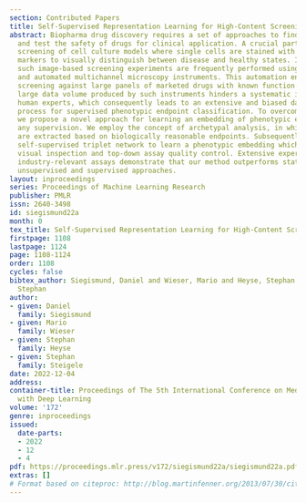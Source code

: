 ```yaml
---
section: Contributed Papers
title: Self-Supervised Representation Learning for High-Content Screening
abstract: Biopharma drug discovery requires a set of approaches to find, produce,
  and test the safety of drugs for clinical application. A crucial part involves image-based
  screening of cell culture models where single cells are stained with appropriate
  markers to visually distinguish between disease and healthy states. In practice,
  such image-based screening experiments are frequently performed using highly scalable
  and automated multichannel microscopy instruments. This automation enables parallel
  screening against large panels of marketed drugs with known function. However, the
  large data volume produced by such instruments hinders a systematic inspection by
  human experts, which consequently leads to an extensive and biased data curation
  process for supervised phenotypic endpoint classification. To overcome this limitation,
  we propose a novel approach for learning an embedding of phenotypic endpoints, without
  any supervision. We employ the concept of archetypal analysis, in which pseudo-labels
  are extracted based on biologically reasonable endpoints. Subsequently, we use a
  self-supervised triplet network to learn a phenotypic embedding which is used for
  visual inspection and top-down assay quality control. Extensive experiments on two
  industry-relevant assays demonstrate that our method outperforms state-of-the-art
  unsupervised and supervised approaches.
layout: inproceedings
series: Proceedings of Machine Learning Research
publisher: PMLR
issn: 2640-3498
id: siegismund22a
month: 0
tex_title: Self-Supervised Representation Learning for High-Content Screening
firstpage: 1108
lastpage: 1124
page: 1108-1124
order: 1108
cycles: false
bibtex_author: Siegismund, Daniel and Wieser, Mario and Heyse, Stephan and Steigele,
  Stephan
author:
- given: Daniel
  family: Siegismund
- given: Mario
  family: Wieser
- given: Stephan
  family: Heyse
- given: Stephan
  family: Steigele
date: 2022-12-04
address:
container-title: Proceedings of The 5th International Conference on Medical Imaging
  with Deep Learning
volume: '172'
genre: inproceedings
issued:
  date-parts:
  - 2022
  - 12
  - 4
pdf: https://proceedings.mlr.press/v172/siegismund22a/siegismund22a.pdf
extras: []
# Format based on citeproc: http://blog.martinfenner.org/2013/07/30/citeproc-yaml-for-bibliographies/
---
```

